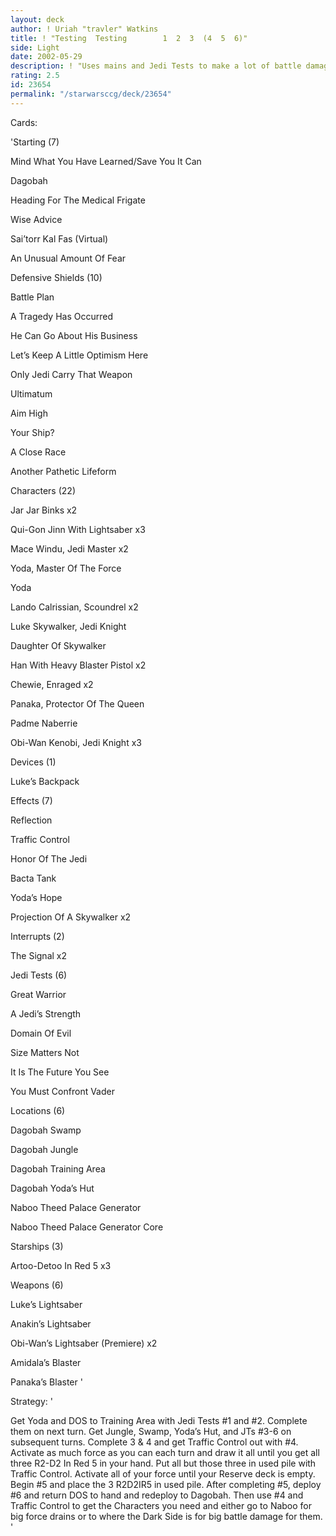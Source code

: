 ```yaml
---
layout: deck
author: ! Uriah "travler" Watkins
title: ! "Testing  Testing        1  2  3  (4  5  6)"
side: Light
date: 2002-05-29
description: ! "Uses mains and Jedi Tests to make a lot of battle damage for the Dark Side. This deck needs work, but I’ve done okay with it."
rating: 2.5
id: 23654
permalink: "/starwarsccg/deck/23654"
---
```

Cards: 

'Starting (7)

Mind What You Have Learned/Save You It Can

Dagobah

Heading For The Medical Frigate

Wise Advice

Sai’torr Kal Fas (Virtual)

An Unusual Amount Of Fear


Defensive Shields (10)

Battle Plan

A Tragedy Has Occurred

He Can Go About His Business

Let’s Keep A Little Optimism Here

Only Jedi Carry That Weapon

Ultimatum

Aim High

Your Ship?

A Close Race

Another Pathetic Lifeform


Characters (22)

Jar Jar Binks x2

Qui-Gon Jinn With Lightsaber x3

Mace Windu, Jedi Master x2

Yoda, Master Of The Force

Yoda

Lando Calrissian, Scoundrel x2

Luke Skywalker, Jedi Knight

Daughter Of Skywalker

Han With Heavy Blaster Pistol x2

Chewie, Enraged x2

Panaka, Protector Of The Queen

Padme Naberrie

Obi-Wan Kenobi, Jedi Knight x3


Devices (1)

Luke’s Backpack


Effects (7)

Reflection

Traffic Control

Honor Of The Jedi

Bacta Tank

Yoda’s Hope

Projection Of A Skywalker x2


Interrupts (2)

The Signal x2


Jedi Tests (6)

Great Warrior

A Jedi’s Strength

Domain Of Evil

Size Matters Not

It Is The Future You See

You Must Confront Vader


Locations (6)

Dagobah Swamp

Dagobah Jungle

Dagobah Training Area

Dagobah Yoda’s Hut

Naboo Theed Palace Generator

Naboo Theed Palace Generator Core


Starships (3)

Artoo-Detoo In Red 5 x3


Weapons (6)

Luke’s Lightsaber

Anakin’s Lightsaber

Obi-Wan’s Lightsaber (Premiere) x2

Amidala’s Blaster

Panaka’s Blaster '

Strategy: '

Get Yoda and DOS to Training Area with Jedi Tests #1 and #2. Complete them on next turn. Get Jungle, Swamp, Yoda’s Hut, and JTs #3-6 on subsequent turns. Complete 3 & 4 and get Traffic Control out with #4. Activate as much force as you can each turn and draw it all until you get all three R2-D2 In Red 5 in your hand. Put all but those three in used pile with Traffic Control. Activate all of your force until your Reserve deck is empty. Begin #5 and place the 3 R2D2IR5 in used pile. After completing #5, deploy #6 and return DOS to hand and redeploy to Dagobah. Then use #4 and Traffic Control to get the Characters you need and either go to Naboo for big force drains or to where the Dark Side is for big battle damage for them. '
